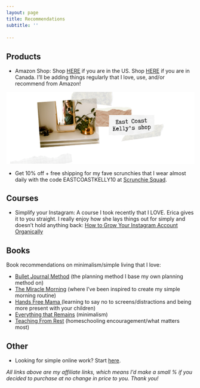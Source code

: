 ```yaml
---
layout: page
title: Recommendations
subtitle: ''

---
```

## Products

* Amazon Shop: Shop [HERE](http://www.amazon.com/shop/eastcoastkelly) if you are in the US. Shop [HERE](http://www.amazon.ca/shop/eastcoastkelly) if you are in Canada. I’ll be adding things regularly that I love, use, and/or recommend from Amazon! 

![A picture of me looking in the mirror.](/uploads/20200606_151056_0000-1.png "meinmirror")

* Get 10% off + free shipping for my fave scrunchies that I wear almost daily with the code EASTCOASTKELLY10 at [Scrunchie Squad](https://www.scrunchiesquad.com/).

## Courses

* Simplify your Instagram: A course I took recently that I LOVE. Erica gives it to you straight. I really enjoy how she lays things out for simply and doesn’t hold anything back: [How to Grow Your Instagram Account Organically](https://digital.mombreak.ca/howigrewmyinstagram/26mcq)

## Books

Book recommendations on minimalism/simple living that I love:

* [Bullet Journal Method](https://amzn.to/3fB51uF) (the planning method I base my own planning method on)
* [The Miracle Morning](https://amzn.to/398G8nw) (where I’ve been inspired to create my simple morning routine)
* [Hands Free Mama ](https://amzn.to/2BduGKX)(learning to say no to screens/distractions and being more present with your children)
* [Everything that Remains](https://amzn.to/2Cu5u3c) (minimalism)
* [Teaching From Rest](https://amzn.to/2WINMjG) (homeschooling encouragement/what matters most)

## Other

* Looking for simple online work? Start [here](https://forms.gle/v11JEewD81mxsUyf6).

_All links above are my affiliate links, which means I’d make a small % if you decided to purchase at no change in price to you. Thank you!_